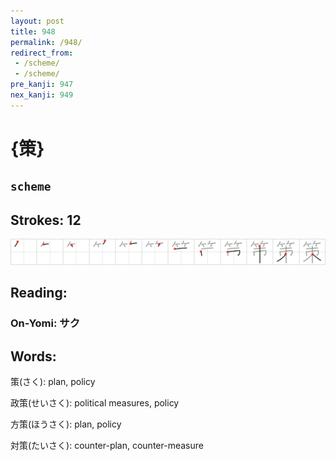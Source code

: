 ```yaml
---
layout: post
title: 948
permalink: /948/
redirect_from:
 - /scheme/
 - /scheme/
pre_kanji: 947
nex_kanji: 949
---
```


# {策}

## `scheme`

## Strokes: 12

<div class="stroke"><img src="../images/E7AD96.png" /></div>

## Reading:

### On-Yomi: サク

## Words:

策(さく): plan, policy

政策(せいさく): political measures, policy

方策(ほうさく): plan, policy

対策(たいさく): counter-plan, counter-measure
